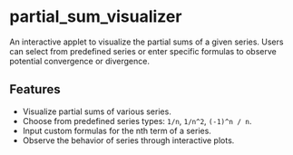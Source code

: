 # partial_sum_visualizer
An interactive applet to visualize the partial sums of a given series. Users can select from predefined series or enter specific formulas to observe potential convergence or divergence. 

## Features

- Visualize partial sums of various series.
- Choose from predefined series types: `1/n`, `1/n^2`, `(-1)^n / n`.
- Input custom formulas for the nth term of a series.
- Observe the behavior of series through interactive plots.
